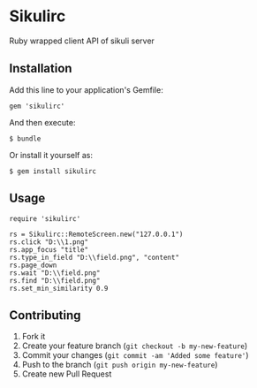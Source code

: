# Sikulirc

Ruby wrapped client API of sikuli server

## Installation

Add this line to your application's Gemfile:

    gem 'sikulirc'

And then execute:

    $ bundle

Or install it yourself as:

    $ gem install sikulirc

## Usage

    require 'sikulirc'

    rs = Sikulirc::RemoteScreen.new("127.0.0.1")
    rs.click "D:\\1.png"
    rs.app_focus "title"
    rs.type_in_field "D:\\field.png", "content"
    rs.page_down
    rs.wait "D:\\field.png"
    rs.find "D:\\field.png"
    rs.set_min_similarity 0.9

## Contributing

1. Fork it
2. Create your feature branch (`git checkout -b my-new-feature`)
3. Commit your changes (`git commit -am 'Added some feature'`)
4. Push to the branch (`git push origin my-new-feature`)
5. Create new Pull Request
